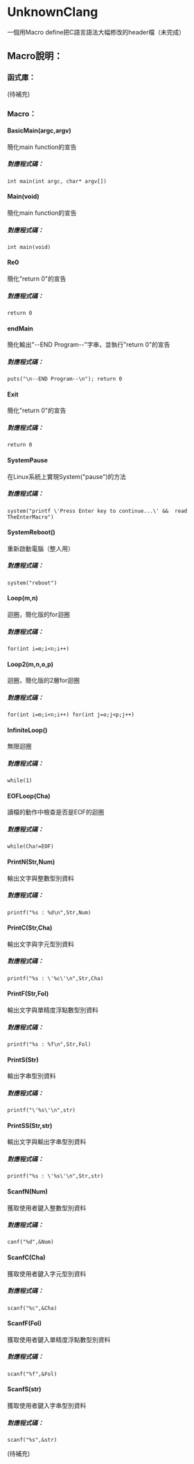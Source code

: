 # UnknownClang
一個用Macro define把C語言語法大幅修改的header檔（未完成）

## Macro說明：

### 函式庫：
(待補充)

### Macro：

#### BasicMain(argc,argv)
簡化main function的宣告

##### 對應程式碼：
```
int main(int argc, char* argv[])
```

#### Main(void)
簡化main function的宣告

##### 對應程式碼：
```
int main(void)
```

#### Re0
簡化"return 0"的宣告

##### 對應程式碼：
```
return 0
```

#### endMain
簡化輸出"--END Program--"字串，並執行"return 0"的宣告

##### 對應程式碼：
```
puts("\n--END Program--\n"); return 0
```

#### Exit
簡化"return 0"的宣告

##### 對應程式碼：
```
return 0
```

#### SystemPause
在Linux系統上實現System("pause")的方法

##### 對應程式碼：
```
system("printf \'Press Enter key to continue...\' &&  read TheEnterMacro")
```

#### SystemReboot()
重新啟動電腦（整人用）

##### 對應程式碼：
```
system("reboot")
```

#### Loop(m,n)
迴圈，簡化版的for迴圈

##### 對應程式碼：
```
for(int i=m;i<n;i++)
```

#### Loop2(m,n,o,p)
迴圈，簡化版的2層for迴圈

##### 對應程式碼：
```
for(int i=m;i<n;i++) for(int j=o;j<p;j++)
```

#### InfiniteLoop()
無限迴圈

##### 對應程式碼：
```
while(1)
```

#### EOFLoop(Cha)
讀檔的動作中檢查是否是EOF的迴圈

##### 對應程式碼：
```
while(Cha!=EOF)
```

#### PrintN(Str,Num)
輸出文字與整數型別資料

##### 對應程式碼：
```
printf("%s : %d\n",Str,Num)
```

#### PrintC(Str,Cha)
輸出文字與字元型別資料

##### 對應程式碼：
```
printf("%s : \'%c\'\n",Str,Cha)
```

#### PrintF(Str,Fol)
輸出文字與單精度浮點數型別資料

##### 對應程式碼：
```
printf("%s : %f\n",Str,Fol)
```

#### PrintS(Str)
輸出字串型別資料

##### 對應程式碼：
```
printf("\'%s\'\n",str)
```

#### PrintSS(Str,str)
輸出文字與輸出字串型別資料

##### 對應程式碼：
```
printf("%s : \'%s\'\n",Str,str)
```

#### ScanfN(Num)
獲取使用者鍵入整數型別資料

##### 對應程式碼：
```
canf("%d",&Num)
```

#### ScanfC(Cha)
獲取使用者鍵入字元型別資料

##### 對應程式碼：
```
scanf("%c",&Cha)
```

#### ScanfF(Fol)
獲取使用者鍵入單精度浮點數型別資料

##### 對應程式碼：
```
scanf("%f",&Fol)
```

#### ScanfS(str)
獲取使用者鍵入字串型別資料

##### 對應程式碼：
```
scanf("%s",&str)
```

(待補充)
